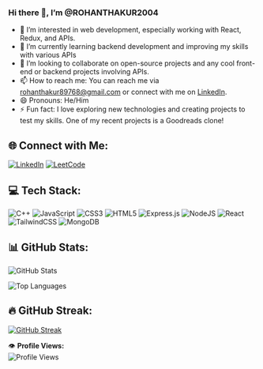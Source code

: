 
### Hi there 👋, I’m @ROHANTHAKUR2004

- 👀 I’m interested in web development, especially working with React, Redux, and APIs.
- 🌱 I’m currently learning backend development and improving my skills with various APIs 
- 💞️ I’m looking to collaborate on open-source projects and any cool front-end or backend projects involving APIs.
- 📫 How to reach me: You can reach me via [rohanthakur89768@gmail.com](mailto:rohanthakur89768@gmail.com) or connect with me on [LinkedIn](https://www.linkedin.com/in/rohan-makwana-0396a3283/).
- 😄 Pronouns: He/Him
- ⚡ Fun fact: I love exploring new technologies and creating  projects to test my skills. One of my recent projects is a Goodreads clone!


## 🌐 Connect with Me:
[![LinkedIn](https://img.shields.io/badge/LinkedIn-blue?style=for-the-badge&logo=linkedin&logoColor=white)](https://www.linkedin.com/in/rohan-makwana-0396a3283/)
[![LeetCode](https://img.shields.io/badge/LeetCode-FFA116?style=for-the-badge&logo=leetcode&logoColor=white)](https://leetcode.com/u/Rohan_makwana/)


## 💻 Tech Stack:
![C++](https://img.shields.io/badge/C++-00599C?style=for-the-badge&logo=c%2B%2B&logoColor=white)
![JavaScript](https://img.shields.io/badge/JavaScript-F7DF1E?style=for-the-badge&logo=javascript&logoColor=black)
![CSS3](https://img.shields.io/badge/CSS3-1572B6?style=for-the-badge&logo=css3&logoColor=white)
![HTML5](https://img.shields.io/badge/HTML5-E34F26?style=for-the-badge&logo=html5&logoColor=white)
![Express.js](https://img.shields.io/badge/Express.js-404D59?style=for-the-badge)
![NodeJS](https://img.shields.io/badge/Node.js-339933?style=for-the-badge&logo=nodedotjs&logoColor=white)
![React](https://img.shields.io/badge/React-20232A?style=for-the-badge&logo=react&logoColor=61DAFB)
![TailwindCSS](https://img.shields.io/badge/Tailwind_CSS-38B2AC?style=for-the-badge&logo=tailwind-css&logoColor=white)
![MongoDB](https://img.shields.io/badge/MongoDB-4EA94B?style=for-the-badge&logo=mongodb&logoColor=white)

## 📊 GitHub Stats:
![GitHub Stats](https://github-readme-stats.vercel.app/api?username=ROHANTHAKUR2004&show_icons=true&theme=radical)

![Top Languages](https://github-readme-stats.vercel.app/api/top-langs/?username=ROHANTHAKUR2004&layout=compact&theme=radical)

## 🔥 GitHub Streak:
[![GitHub Streak](https://github-readme-streak-stats.herokuapp.com/?user=ROHANTHAKUR2004&theme=radical)](https://git.io/streak-stats)


👁️ **Profile Views:**  
![Profile Views](https://komarev.com/ghpvc/?username=ROHANTHAKUR2004&color=blueviolet&style=flat-square)

